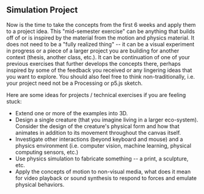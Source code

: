 ## Simulation Project

Now is the time to take the concepts from the first 6 weeks and apply them to a project idea. This "mid-semester exercise" can be anything that builds off of or is inspired by the material from the motion and physics material. It does not need to be a "fully realized thing" -- it can be a visual experiment in progress or a piece of a larger project you are building for another context (thesis, another class, etc.). It can be continuation of one of your previous exercises that further develops the concepts there, perhaps inspired by some of the feedback you received or any lingering ideas that you want to explore. You should also feel free to think non-traditionally, i.e. your project need not be a Processing or p5.js sketch.

Here are some ideas for projects / technical exercises if you are feeling stuck:

- Extend one or more of the examples into 3D.
- Design a single creature (that you imagine living in a larger eco-system). Consider the design of the creature's physical form and how that animates in addition to its movement throughout the canvas itself.
- Investigate other interactions (beyond keyboard and mouse) and a physics environment (i.e. computer vision, machine learning, physical computing sensors, etc.)
- Use physics simulation to fabricate something -- a print, a sculpture, etc.
- Apply the concepts of motion to non-visual media, what does it mean for video playback or sound synthesis to respond to forces and emulate physical behaviors.
